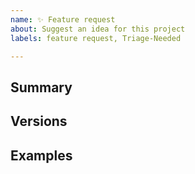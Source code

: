 ```yaml
---
name: ✨ Feature request
about: Suggest an idea for this project
labels: feature request, Triage-Needed

---
```


## Summary
<!-- Include any api information. Pulpcore features should be opened against pulpcore, not here. -->

## Versions
<!-- Include info about the versions the requested feature was implemented in pulpcore and its plugins. -->

## Examples
<!-- If applicable, include some proposed cli command examples -->
<!-- If applicable, include some related httpie call examples -->

